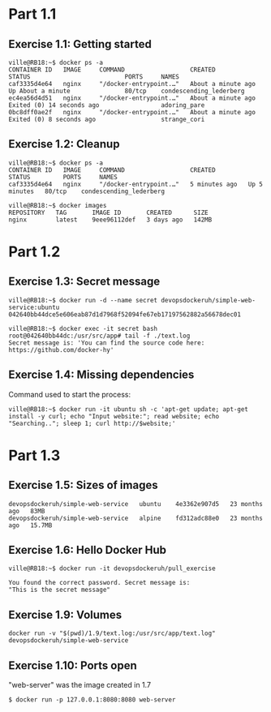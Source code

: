 # Part 1.1

## Exercise 1.1: Getting started
``` 
ville@RB18:~$ docker ps -a
CONTAINER ID   IMAGE     COMMAND                  CREATED              STATUS                          PORTS     NAMES
caf3335d4e64   nginx     "/docker-entrypoint.…"   About a minute ago   Up About a minute               80/tcp    condescending_lederberg
ec4ea56d4d51   nginx     "/docker-entrypoint.…"   About a minute ago   Exited (0) 14 seconds ago                 adoring_pare
0bc8dff0ae2f   nginx     "/docker-entrypoint.…"   About a minute ago   Exited (0) 8 seconds ago                  strange_cori 
```
## Exercise 1.2: Cleanup
````
ville@RB18:~$ docker ps -a
CONTAINER ID   IMAGE     COMMAND                  CREATED         STATUS         PORTS     NAMES
caf3335d4e64   nginx     "/docker-entrypoint.…"   5 minutes ago   Up 5 minutes   80/tcp    condescending_lederberg

ville@RB18:~$ docker images
REPOSITORY   TAG       IMAGE ID       CREATED      SIZE
nginx        latest    9eee96112def   3 days ago   142MB
````

# Part 1.2
## Exercise 1.3: Secret message
```
ville@RB18:~$ docker run -d --name secret devopsdockeruh/simple-web-service:ubuntu
042640bb44dce5e606eab87d1d7968f52094fe67eb17197562882a56678dec01

ville@RB18:~$ docker exec -it secret bash
root@042640bb44dc:/usr/src/app# tail -f ./text.log
Secret message is: 'You can find the source code here: https://github.com/docker-hy'
```

## Exercise 1.4: Missing dependencies
Command used to start the process:
```
ville@RB18:~$ docker run -it ubuntu sh -c 'apt-get update; apt-get install -y curl; echo "Input website:"; read website; echo "Searching.."; sleep 1; curl http://$website;'
```

# Part 1.3
## Exercise 1.5: Sizes of images
```
devopsdockeruh/simple-web-service   ubuntu    4e3362e907d5   23 months ago   83MB
devopsdockeruh/simple-web-service   alpine    fd312adc88e0   23 months ago   15.7MB
```

## Exercise 1.6: Hello Docker Hub
```
ville@RB18:~$ docker run -it devopsdockeruh/pull_exercise

You found the correct password. Secret message is:
"This is the secret message"
```

## Exercise 1.9: Volumes
```
docker run -v "$(pwd)/1.9/text.log:/usr/src/app/text.log" devopsdockeruh/simple-web-service
```

## Exercise 1.10: Ports open
"web-server" was the image created in 1.7
```
$ docker run -p 127.0.0.1:8080:8080 web-server
```
